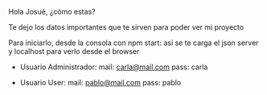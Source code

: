 Hola Josué, ¿cómo estas?

Te dejo los datos importantes que te sirven para poder ver mi proyecto

Para iniciarlo, desde la consola con npm start: asi se te carga el json server y localhost para verlo desde el browser

- Usuario Administrador:
mail: carla@mail.com
pass: carla

- Usuario User: 
mail: pablo@mail.com
pass: pablo

